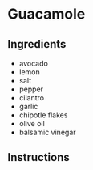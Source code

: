 # Guacamole
## Ingredients
* avocado
* lemon
* salt
* pepper
* cilantro
* garlic
* chipotle flakes
* olive oil
* balsamic vinegar
## Instructions
